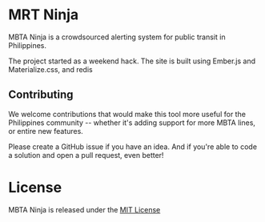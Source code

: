 # MRT Ninja
MBTA Ninja is a crowdsourced alerting system for public transit in Philippines.

The project started as a weekend hack.
The site is built using Ember.js and Materialize.css, and redis

## Contributing

We welcome contributions that would make this tool more useful for the Philippines community -- whether it's adding support for more MBTA lines, or entire new features.

Please create a GitHub issue if you have an idea. And if you're able to code a solution and open a pull request, even better!

# License

MBTA Ninja is released under the [MIT License](http://www.opensource.org/licenses/MIT)
